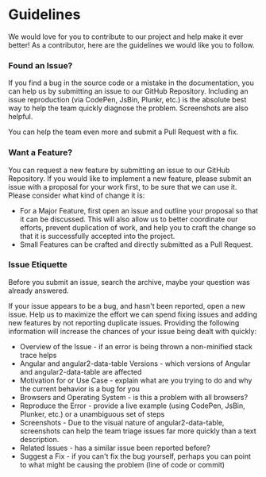 # Guidelines

We would love for you to contribute to our project and help make it ever better! 
As a contributor, here are the guidelines we would like you to follow.

### Found an Issue?
If you find a bug in the source code or a mistake in the documentation, you can help us 
by submitting an issue to our GitHub Repository. Including an issue reproduction 
(via CodePen, JsBin, Plunkr, etc.) is the absolute best way to help the team quickly diagnose the 
problem. Screenshots are also helpful.

You can help the team even more and submit a Pull Request with a fix.

### Want a Feature?
You can request a new feature by submitting an issue to our GitHub Repository. 
If you would like to implement a new feature, please submit an issue with a proposal for your work first, 
to be sure that we can use it. Please consider what kind of change it is:

- For a Major Feature, first open an issue and outline your proposal so that it can be discussed. 
This will also allow us to better coordinate our efforts, prevent duplication of work, and help you 
to craft the change so that it is successfully accepted into the project.
- Small Features can be crafted and directly submitted as a Pull Request.

### Issue Etiquette
Before you submit an issue, search the archive, maybe your question was already answered.

If your issue appears to be a bug, and hasn't been reported, open a new issue. Help us 
to maximize the effort we can spend fixing issues and adding new features by not reporting 
duplicate issues. Providing the following information will increase the chances of your issue being dealt with quickly:

- Overview of the Issue - if an error is being thrown a non-minified stack trace helps
- Angular and angular2-data-table Versions - which versions of Angular and angular2-data-table are affected
- Motivation for or Use Case - explain what are you trying to do and why the current behavior is a bug for you
- Browsers and Operating System - is this a problem with all browsers?
- Reproduce the Error - provide a live example (using CodePen, JsBin, Plunker, etc.) or a unambiguous set of steps
- Screenshots - Due to the visual nature of angular2-data-table, screenshots can help the team triage issues far more quickly than a text description.
- Related Issues - has a similar issue been reported before?
- Suggest a Fix - if you can't fix the bug yourself, perhaps you can point to what might be causing the problem (line of code or commit)


